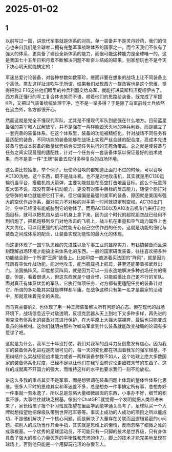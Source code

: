 # 2025-01-02

## 1


以前写过一篇，讲现代军事就是体系的对抗，单一装备并不是灵丹妙药，我们的信心也来自我们是全球唯二拥有完整军事战略体系的国家之一。而今天我们不仅有了强大的体系，更具备了建设全新体系的能力，而很可能这种能力是全球唯一的。这是我国七十五年日积月累不断解决问题不断奋斗结成的硕果，别家想玩也不是今天下决心明天就能搞定的：

军迷总爱讨论装备，对各种参数如数家珍，继而非要在想象的战场上让不同装备比个高低。票友这样扯淡吹牛无所谓，结果我们发现西方一群政客也是这个思维，觉得把豹2 F16这些他们眼里的神兵利器交给乌军，就能打进莫斯科活捉绍伊古了。西方真正懂行的军工复合体也笑而不语，顺着他们的思路给装备，既完成了军援KPI，又把过气装备统统处理干净，岂不是一举多得？于是除了乌军前线士兵依然在流血外，各方都很开心。

然而这就是完全不懂现代军队，尤其是不懂现代军队到底强在什么地方。目前蓝星最强的美军和人民解放军，并不是强在一两样能毁天灭地的神兵利器，而是建立了一套完善的装备体系。在这个体系里，装备的功能被精细化，针对战场不同任务有最适配的装备，不同功能的装备能够在战场上实现严丝合缝的配合度，高成本先进装备与低成本装备的数量优势结合实现任务执行的无死角覆盖。总之就是使装备与任务之间实现最强的适配性，针对一个任务有一套装备体系以保证最好的战术效果，而不是拿一件“王牌”装备去应付多种复杂的战场环境。

这么讲比较抽象，举个例子。玩使命召唤的都知道正面打不过的时候，可以召唤AC130洗地。这个东西，既不是战斗机，也不是对地攻击机，其实就是用C130运输机当平台，搭载机炮火箭弹，主要功能就是在高空打击地面目标。这么个玩意薄皮大馅不说，既没有空中机动能力，更没有对空中目标的反击能力，随便个能打对空导弹的单位就能把它打下来。但它偏偏是最强的美军的装备，原因就是美国有强大的空优作战体系，面对实力不对称的对手第一时间就搞定制空权。AC130出门时，空中已经没有能威胁到它的物体了。而用AC130以及A10攻击机专门来打击地面目标，就可以把机炮从战斗机身上拿下来。因为这个时代的超视距空战已经用不到机炮了，把机炮移到专门对地攻击的飞机上，战斗机在重量和空气动力属性上也大大优化，可以用更强的机动性能专心自己空优作战的任务。这就是功能的细化与装备之间成体系的配合，让装备实现功能性的最大化的体现。

而这更体现了一国军队思维的先进性以及军事工业的雄厚实力，有钱搞装备而且深刻理解战场环境才能搞出来体系化的东西。一般的国家研发装备，往往喜欢把多种功能结合到一个所谓“王牌”装备上。比如印度一直追着买法国的“阵风”，就是因为阵风有空优作战功能，能对地攻击，能当舰载机上航母，甚至还能带着核武器出门。法国搞阵风，印度想买阵风，就是因为可以一劳永逸地解决多种战场任务的需要。但是，看着很诱人，但这东西就是个缝合怪，只能威慑比自己更不行的军队。面对真正有体系优势的军队，它执行每项任务，对方都有更适配任务的装备针对它，所谓的多功能其实就是样样都平庸。在战争这种只有第一名才是赢家的活动中，那就意味着完全的失败。

而乌克兰要豹2，也体现了用一种王牌装备解决所有问题的心态。但在现代的战场环境下，战场信息近乎对敌透明，反坦克武器从天上到地下又多种多样，再先进的坦克没有体系化的装备对其进行保护，在大平原上大摇大摆裸奔，最后也只能变成乘员的铁棺材。这你们就明白那些吹嘘乌军拿到什么装备就能改变战局的论调有多荒谬了吧。

这就是为什么，我军三十年没打仗，我们对我军的战斗力反倒愈发有信心。因为我军的装备体系化进程是肉眼可见的，每一天的变化都在巩固着我军的强军根基。不用纠结什么实战经验战术能力或者一两样装备参数不如人，这个地球上绝大多数国家的装备体系化程度，已经不足以让他们在我军面前讨论更细枝末节的东西了。这样的成就离不开国力的强大，而维持这样的水平也要求我们一刻不能放松。

讲这么多我的重点其实不是军事，而是想强调在装备问题上体现的整体性体系化思维。很多人平时的思维其实和军迷差不多，总是想办一件事搞定所有事，总想办好一件事就一劳永逸了，所以总是忽略大量细微层面的东西，小事办不好，细节的积累不够，大事往往就缺乏根基。像出个ChatGPT就觉得一个发明就把人类带进未来了，家长给孩子报个补习班就指望在里面学到绝学通关高考了，足球队买一个大牌就想指望他把保级队带到世界冠军等等。事实上成功的人成功的项目之所以能成功，不是他们解决了一个核心问题，而是解决了大量存在关联而且逻辑紧密的小问题。把别人的成功当作开金手指，其实就是思维上的懒惰，反而忽略了细微之处的成事根基。一个优秀的足球运动员，不可能只有一只脚的技术是世界级，只有身体具备了强大的核心力量优秀的平衡性和充沛的体力，脚上的技术才能完美地呈现在球场上，否则他只能是一个用脚玩花活的杂耍艺人。






